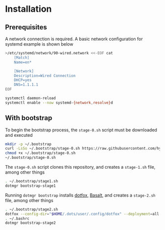 # Installation

## Prerequisites

A network connection is required. A basic network configuration for systemd example is shown below

```sh
>/etc/systemd/network/90-wired.network <<-EOF cat
	[Match]
	Name=en*

	[Network]
	Description=Wired Connection
	DHCP=yes
	DNS=1.1.1.1
EOF

systemctl daemon-reload
systemctl enable --now systemd-{network,resolve}d
```

## With bootstrap

To begin the bootstrap process, the `stage-0.sh` script must be downloaded and executed

```sh
mkdir -p ~/.bootstrap
curl -LsSo ~/.bootstrap/stage-0.sh https://raw.githubusercontent.com/hyperupcall/dots/main/bootstrap/stage-0.sh
chmod +x ~/.bootstrap/stage-0.sh
~/.bootstrap/stage-0.sh
```

The `stage-0.sh` script clones this repository, and creates a `stage-1.sh` file, among other things

```sh
. ~/.bootstrap/stage1.sh
dotmgr bootstrap-stage1
```

Running `dotmgr bootstrap` installs [dotfox](https://github.com/hyperupcall/dotfox), [Basalt](https://github.com/hyperupcall/basalt), and creates a `stage-2.sh` file, among other things

```sh
. ~/.bootstrap/stage2.sh
dotfox --config-dir="$HOME/.dots/user/.config/dotfox" --deployment=all.sh deploy
. ~/.bashrc
dotmgr bootstrap-stage2
```
